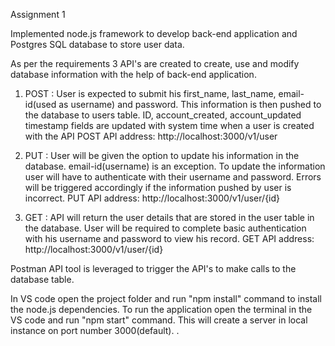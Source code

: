 Assignment 1

Implemented node.js framework to develop back-end application and Postgres SQL database to store user data.

As per the requirements 3 API's are created to create, use and modify database information with the help of back-end application.

1. POST : User is expected to submit his first_name, last_name, email-id(used as username) and password. This information is then pushed to the database to users table. ID, account_created, account_updated timestamp fields are updated with system time when a user is created with the API
POST API address: http://localhost:3000/v1/user

2. PUT : User will be given the option to update his information in the database. email-id(username) is an exception. To update the information user will have to authenticate with their username and password. Errors will be triggered accordingly if the information pushed by user is incorrect.
PUT API address: http://localhost:3000/v1/user/{id}

3. GET : API will return the user details that are stored in the user table in the database. User will be required to complete basic authentication with his username and password to view his record.
GET API address: http://localhost:3000/v1/user/{id}

Postman API tool is leveraged to trigger the API's to make calls to the database table.

In VS code open the project folder and run "npm install" command to install the node.js dependencies. To run the application open the terminal in the VS code and run "npm start" command. This will create a server in local instance on port number 3000(default). .
